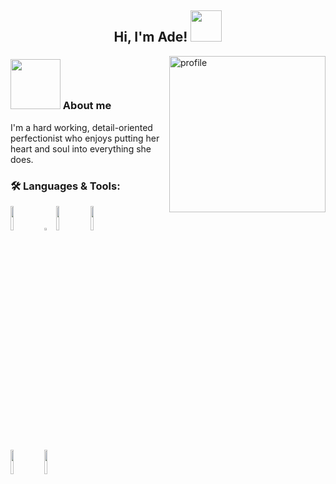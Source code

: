 <h2 align="center"> Hi, I'm Ade! <img src="https://media.giphy.com/media/cRLI5pM8yg3tIqZARZ/giphy.gif" width="50"> </h2>

<img align="right" alt="profile" width="250" src="https://i.pinimg.com/564x/b4/0d/73/b40d734da42d44c30581155c27f58767.jpg">
<h3> <img src="https://media.giphy.com/media/11FMB3s2TTlPwc/giphy.gif" width="80"> About me </h3>
<p> I'm a hard working, detail-oriented perfectionist who enjoys putting her heart and soul into everything she does. </p>

<h3> 🛠️ Languages & Tools: </h3>

  <code><img width="10%" src="https://www.vectorlogo.zone/logos/w3_html5/w3_html5-ar21.svg"></code>
  <code><img width="3%" src="https://raw.githubusercontent.com/detain/svg-logos/master/svg/css-3.svg"></code>
  <code><img width="10%" src="https://www.vectorlogo.zone/logos/javascript/javascript-ar21.svg"></code>
  <code><img width="10%" src="https://www.vectorlogo.zone/logos/nodejs/nodejs-ar21.svg"></code>
  </br>
  <code><img width="10%" src="https://www.vectorlogo.zone/logos/python/python-ar21.svg"></code>
  <code><img width = "10%" src="https://www.vectorlogo.zone/logos/visualstudio_code/visualstudio_code-ar21.svg"></code>
